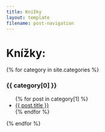 ```yaml
---
title: Knížky
layout: template
filename: post-navigation
---
```


# Knížky:

{% for category in site.categories %}

  <h3>{{ category[0] }}</h3>
  <ul>
    {% for post in category[1] %}
      <li><a href="{{ post.url }}">{{ post.title }}</a></li>
    {% endfor %}
  </ul>
{% endfor %}
